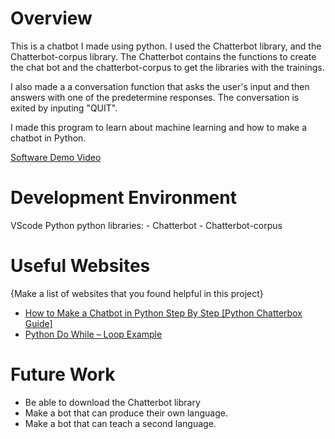 # Overview

This is a chatbot I made using python. I used the Chatterbot library, and the Chatterbot-corpus library. The Chatterbot contains the functions to create the chat bot and the chatterbot-corpus to get the libraries with the trainings.

I also made a a conversation function that asks the user's input and then answers with one of the predetermine responses. The conversation is exited by inputing "QUIT".

I made this program to learn about machine learning and how to make a chatbot in Python.


[Software Demo Video](http://youtube.link.goes.here)

# Development Environment

VScode
Python
python libraries:
    - Chatterbot
    - Chatterbot-corpus

# Useful Websites

{Make a list of websites that you found helpful in this project}
* [How to Make a Chatbot in Python Step By Step [Python Chatterbox Guide]](https://www.upgrad.com/blog/how-to-make-chatbot-in-python/)
* [Python Do While – Loop Example](https://www.freecodecamp.org/news/python-do-while-loop-example/)

# Future Work

* Be able to download the Chatterbot library
* Make a bot that can produce their own language.
* Make a bot that can teach a second language.